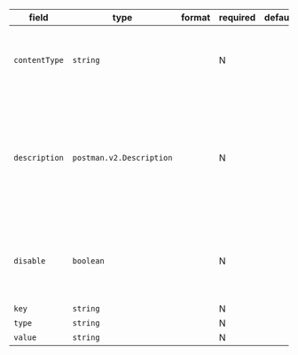 | field | type | format | required | default | description |
|---|---|---|---|---|---|
| `contentType` | `string` |  | N |  | Override Content-Type header of this form data entity. |
| `description` | `postman.v2.Description` |  | N |  | A Description can be a raw text, or be an object, which holds the description along with its format. |
| `disable` | `boolean` |  | N |  | When set to true, prevents this form data entity from being sent. |
| `key` | `string` |  | N |  |
| `type` | `string` |  | N |  |
| `value` | `string` |  | N |  |
